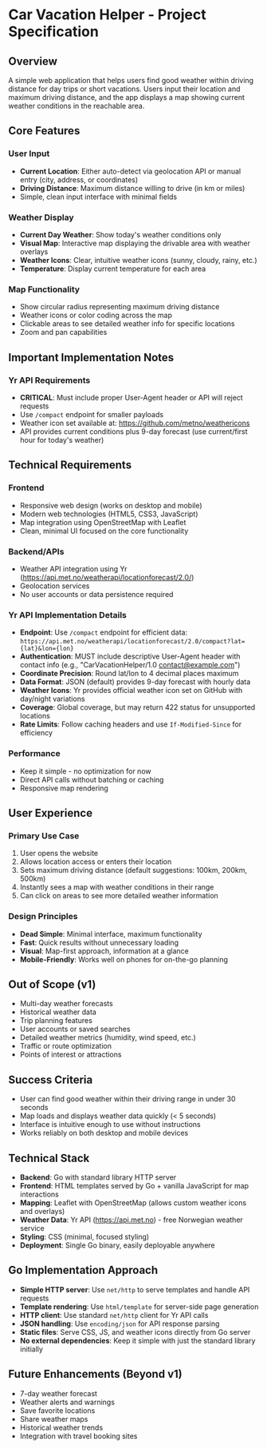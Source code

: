 # Car Vacation Helper - Project Specification

## Overview

A simple web application that helps users find good weather within driving distance for day trips or short vacations. Users input their location and maximum driving distance, and the app displays a map showing current weather conditions in the reachable area.

## Core Features

### User Input
- **Current Location**: Either auto-detect via geolocation API or manual entry (city, address, or coordinates)
- **Driving Distance**: Maximum distance willing to drive (in km or miles)
- Simple, clean input interface with minimal fields

### Weather Display
- **Current Day Weather**: Show today's weather conditions only
- **Visual Map**: Interactive map displaying the drivable area with weather overlays
- **Weather Icons**: Clear, intuitive weather icons (sunny, cloudy, rainy, etc.)
- **Temperature**: Display current temperature for each area

### Map Functionality
- Show circular radius representing maximum driving distance
- Weather icons or color coding across the map
- Clickable areas to see detailed weather info for specific locations
- Zoom and pan capabilities

## Important Implementation Notes

### Yr API Requirements
- **CRITICAL**: Must include proper User-Agent header or API will reject requests
- Use `/compact` endpoint for smaller payloads
- Weather icon set available at: https://github.com/metno/weathericons
- API provides current conditions plus 9-day forecast (use current/first hour for today's weather)

## Technical Requirements

### Frontend
- Responsive web design (works on desktop and mobile)
- Modern web technologies (HTML5, CSS3, JavaScript)
- Map integration using OpenStreetMap with Leaflet
- Clean, minimal UI focused on the core functionality

### Backend/APIs
- Weather API integration using Yr (https://api.met.no/weatherapi/locationforecast/2.0/)
- Geolocation services
- No user accounts or data persistence required

### Yr API Implementation Details
- **Endpoint**: Use `/compact` endpoint for efficient data: `https://api.met.no/weatherapi/locationforecast/2.0/compact?lat={lat}&lon={lon}`
- **Authentication**: MUST include descriptive User-Agent header with contact info (e.g., "CarVacationHelper/1.0 contact@example.com")
- **Coordinate Precision**: Round lat/lon to 4 decimal places maximum
- **Data Format**: JSON (default) provides 9-day forecast with hourly data
- **Weather Icons**: Yr provides official weather icon set on GitHub with day/night variations
- **Coverage**: Global coverage, but may return 422 status for unsupported locations
- **Rate Limits**: Follow caching headers and use `If-Modified-Since` for efficiency

### Performance
- Keep it simple - no optimization for now
- Direct API calls without batching or caching
- Responsive map rendering

## User Experience

### Primary Use Case
1. User opens the website
2. Allows location access or enters their location
3. Sets maximum driving distance (default suggestions: 100km, 200km, 500km)
4. Instantly sees a map with weather conditions in their range
5. Can click on areas to see more detailed weather information

### Design Principles
- **Dead Simple**: Minimal interface, maximum functionality
- **Fast**: Quick results without unnecessary loading
- **Visual**: Map-first approach, information at a glance
- **Mobile-Friendly**: Works well on phones for on-the-go planning

## Out of Scope (v1)

- Multi-day weather forecasts
- Historical weather data
- Trip planning features
- User accounts or saved searches
- Detailed weather metrics (humidity, wind speed, etc.)
- Traffic or route optimization
- Points of interest or attractions

## Success Criteria

- User can find good weather within their driving range in under 30 seconds
- Map loads and displays weather data quickly (< 5 seconds)
- Interface is intuitive enough to use without instructions
- Works reliably on both desktop and mobile devices

## Technical Stack

- **Backend**: Go with standard library HTTP server
- **Frontend**: HTML templates served by Go + vanilla JavaScript for map interactions
- **Mapping**: Leaflet with OpenStreetMap (allows custom weather icons and overlays)
- **Weather Data**: Yr API (https://api.met.no) - free Norwegian weather service
- **Styling**: CSS (minimal, focused styling)
- **Deployment**: Single Go binary, easily deployable anywhere

## Go Implementation Approach

- **Simple HTTP server**: Use `net/http` to serve templates and handle API requests
- **Template rendering**: Use `html/template` for server-side page generation
- **HTTP client**: Use standard `net/http` client for Yr API calls
- **JSON handling**: Use `encoding/json` for API response parsing
- **Static files**: Serve CSS, JS, and weather icons directly from Go server
- **No external dependencies**: Keep it simple with just the standard library initially

## Future Enhancements (Beyond v1)

- 7-day weather forecast
- Weather alerts and warnings
- Save favorite locations
- Share weather maps
- Historical weather trends
- Integration with travel booking sites
